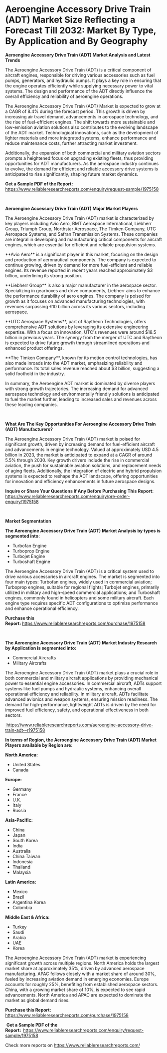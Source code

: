 <p><h1>Aeroengine Accessory Drive Train (ADT) Market Size Reflecting a Forecast Till 2032: Market By Type, By Application and By Geography</h1></p><p><strong>Aeroengine Accessory Drive Train (ADT) Market Analysis and Latest Trends</strong></p>
<p><p>The Aeroengine Accessory Drive Train (ADT) is a critical component of aircraft engines, responsible for driving various accessories such as fuel pumps, generators, and hydraulic pumps. It plays a key role in ensuring that the engine operates efficiently while supplying necessary power to vital systems. The design and performance of the ADT directly influence the overall efficiency and reliability of aeroengine operations.</p><p>The Aeroengine Accessory Drive Train (ADT) Market is expected to grow at a CAGR of 8.4% during the forecast period. This growth is driven by increasing air travel demand, advancements in aerospace technology, and the rise of fuel-efficient engines. The shift towards more sustainable and low-emission aviation solutions also contributes to the evolving landscape of the ADT market. Technological innovations, such as the development of lighter materials and more integrated systems, enhance performance and reduce maintenance costs, further attracting market investment. </p><p>Additionally, the expansion of both commercial and military aviation sectors prompts a heightened focus on upgrading existing fleets, thus providing opportunities for ADT manufacturers. As the aerospace industry continues to evolve, the demand for efficient and reliable accessory drive systems is anticipated to rise significantly, shaping future market dynamics.</p></p>
<p><strong>Get a Sample PDF of the Report:&nbsp;</strong> <a href="https://www.reliableresearchreports.com/enquiry/request-sample/1975158?utm_campaign=2192&utm_medium=2&utm_source=Github&utm_content=ia&utm_term=01032025&utm_id=aeroengine-accessory-drive-train-adt">https://www.reliableresearchreports.com/enquiry/request-sample/1975158</a></p>
<p>&nbsp;</p>
<p><strong>Aeroengine Accessory Drive Train (ADT) Major Market Players</strong></p>
<p><p>The Aeroengine Accessory Drive Train (ADT) market is characterized by key players including Avio Aero, BMT Aerospace International, Liebherr Group, Triumph Group, Northstar Aerospace, The Timken Company, UTC Aerospace Systems, and Safran Transmission Systems. These companies are integral in developing and manufacturing critical components for aircraft engines, which are essential for efficient and reliable propulsion systems.</p><p>**Avio Aero** is a significant player in this market, focusing on the design and production of aeronautical components. The company is expected to continue growing, driven by demand for more fuel-efficient and reliable engines. Its revenue reported in recent years reached approximately $3 billion, underlining its strong position.</p><p>**Liebherr Group** is also a major manufacturer in the aerospace sector. Specializing in gearboxes and drive components, Liebherr aims to enhance the performance durability of aero engines. The company is poised for growth as it focuses on advanced manufacturing technologies, with revenues surpassing €10 billion across its various sectors, including aerospace.</p><p>**UTC Aerospace Systems**, part of Raytheon Technologies, offers comprehensive ADT solutions by leveraging its extensive engineering expertise. With a focus on innovation, UTC's revenues were around $18.5 billion in previous years. The synergy from the merger of UTC and Raytheon is expected to drive future growth through streamlined operations and enhanced product offerings.</p><p>**The Timken Company**, known for its motion control technologies, has also made inroads into the ADT market, emphasizing reliability and performance. Its total sales revenue reached about $3 billion, suggesting a solid foothold in the industry.</p><p>In summary, the Aeroengine ADT market is dominated by diverse players with strong growth trajectories. The increasing demand for advanced aerospace technology and environmentally friendly solutions is anticipated to fuel the market further, leading to increased sales and revenues across these leading companies.</p></p>
<p>&nbsp;</p>
<p><strong>What Are The Key Opportunities For Aeroengine Accessory Drive Train (ADT) Manufacturers?</strong></p>
<p><p>The Aeroengine Accessory Drive Train (ADT) market is poised for significant growth, driven by increasing demand for fuel-efficient aircraft and advancements in engine technology. Valued at approximately USD 4.5 billion in 2023, the market is anticipated to expand at a CAGR of around 5.5% through 2030. Key growth drivers include the rise in commercial aviation, the push for sustainable aviation solutions, and replacement needs of aging fleets. Additionally, the integration of electric and hybrid propulsion systems is expected to reshape the ADT landscape, offering opportunities for innovation and efficiency enhancements in future aerospace designs.</p></p>
<p><strong>Inquire or Share Your Questions If Any Before Purchasing This Report:</strong> <a href="https://www.reliableresearchreports.com/enquiry/pre-order-enquiry/1975158?utm_campaign=2192&utm_medium=2&utm_source=Github&utm_content=ia&utm_term=01032025&utm_id=aeroengine-accessory-drive-train-adt">https://www.reliableresearchreports.com/enquiry/pre-order-enquiry/1975158</a></p>
<p>&nbsp;</p>
<p><strong>Market Segmentation</strong></p>
<p><strong>The Aeroengine Accessory Drive Train (ADT) Market Analysis by types is segmented into:</strong></p>
<p><ul><li>Turbofan Engine</li><li>Turboprop Engine</li><li>Turbojet Engine</li><li>Turboshaft Engine</li></ul></p>
<p><p>The Aeroengine Accessory Drive Train (ADT) is a critical system used to drive various accessories in aircraft engines. The market is segmented into four main types: Turbofan engines, widely used in commercial aviation; Turboprop engines, suitable for regional flights; Turbojet engines, primarily utilized in military and high-speed commercial applications; and Turboshaft engines, commonly found in helicopters and some military aircraft. Each engine type requires specific ADT configurations to optimize performance and enhance operational efficiency.</p></p>
<p><strong>Purchase this Report:&nbsp;</strong><a href="https://www.reliableresearchreports.com/purchase/1975158?utm_campaign=2192&utm_medium=2&utm_source=Github&utm_content=ia&utm_term=01032025&utm_id=aeroengine-accessory-drive-train-adt">https://www.reliableresearchreports.com/purchase/1975158</a></p>
<p>&nbsp;</p>
<p><strong>The Aeroengine Accessory Drive Train (ADT) Market Industry Research by Application is segmented into:</strong></p>
<p><ul><li>Commercial Aircrafts</li><li>Military Aircrafts</li></ul></p>
<p><p>The Aeroengine Accessory Drive Train (ADT) market plays a crucial role in both commercial and military aircraft applications by providing mechanical power to essential engine accessories. In commercial aircraft, ADTs support systems like fuel pumps and hydraulic systems, enhancing overall operational efficiency and reliability. In military aircraft, ADTs facilitate advanced avionics and weapon systems, ensuring mission readiness. The demand for high-performance, lightweight ADTs is driven by the need for improved fuel efficiency, safety, and operational effectiveness in both sectors.</p></p>
<p><a href="https://www.reliableresearchreports.com/aeroengine-accessory-drive-train-adt--r1975158?utm_campaign=2192&utm_medium=2&utm_source=Github&utm_content=ia&utm_term=01032025&utm_id=aeroengine-accessory-drive-train-adt">&nbsp;https://www.reliableresearchreports.com/aeroengine-accessory-drive-train-adt--r1975158</a></p>
<p><strong>In terms of Region, the Aeroengine Accessory Drive Train (ADT) Market Players available by Region are:</strong></p>
<p>
    <p> <strong> North America: </strong>
        <ul>
            <li>United States</li>
            <li>Canada</li>
        </ul>
        </p> 
    <p> <strong> Europe: </strong>
        <ul>
            <li>Germany</li>
            <li>France</li>
            <li>U.K.</li>
            <li>Italy</li>
            <li>Russia</li>
        </ul>
        </p> 
    <p> <strong> Asia-Pacific: </strong>
        <ul>
            <li>China</li>
            <li>Japan</li>
            <li>South Korea</li>
            <li>India</li>
            <li>Australia</li>
            <li>China Taiwan</li>
            <li>Indonesia</li>
            <li>Thailand</li>
            <li>Malaysia</li>
        </ul>
        </p> 
    <p> <strong> Latin America: </strong>
        <ul>
            <li>Mexico</li>
            <li>Brazil</li>
            <li>Argentina Korea</li>
            <li>Colombia</li>
        </ul>
        </p> 
    <p> <strong> Middle East & Africa: </strong>
        <ul>
            <li>Turkey</li>
            <li>Saudi</li>
            <li>Arabia</li>
            <li>UAE</li>
            <li>Korea</li>
        </ul>
    </p>
    </p>
<p><p>The Aeroengine Accessory Drive Train (ADT) market is experiencing significant growth across multiple regions. North America holds the largest market share at approximately 35%, driven by advanced aerospace manufacturing. APAC follows closely with a market share of around 30%, fueled by increasing aviation demand in emerging economies. Europe accounts for roughly 25%, benefiting from established aerospace sectors. China, with a growing market share of 10%, is expected to see rapid advancements. North America and APAC are expected to dominate the market as global demand rises.</p></p>
<p><strong>Purchase this Report: </strong><a href="https://www.reliableresearchreports.com/purchase/1975158?utm_campaign=2192&utm_medium=2&utm_source=Github&utm_content=ia&utm_term=01032025&utm_id=aeroengine-accessory-drive-train-adt">https://www.reliableresearchreports.com/purchase/1975158</a></p>
<p>&nbsp;<strong>Get a Sample PDF of the Report:&nbsp;&nbsp;</strong><a href="https://www.reliableresearchreports.com/enquiry/request-sample/1975158?utm_campaign=2192&utm_medium=2&utm_source=Github&utm_content=ia&utm_term=01032025&utm_id=aeroengine-accessory-drive-train-adt">https://www.reliableresearchreports.com/enquiry/request-sample/1975158</a></p>
<p><strong></strong></p>
<p>Check more reports on <a href="https://www.reliableresearchreports.com/?utm_campaign=2192&utm_medium=2&utm_source=Github&utm_content=ia&utm_term=01032025&utm_id=aeroengine-accessory-drive-train-adt">https://www.reliableresearchreports.com/</a></p>